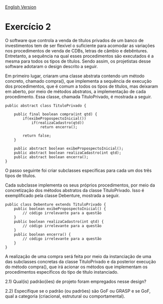 [English Version]()

# Exercício 2

O software que controla a venda de títulos privados de um banco de investimentos tem de ser flexível o suficiente para acomodar as variações nos procedimentos de venda de CDBs, letras de câmbio e debêntures. Entretanto, a sequência na qual esses procedimentos são executados é a mesma para todos os tipos de títulos. Sendo assim, os projetistas desse software adotaram o design descrito a seguir.

Em primeiro lugar, criaram uma classe abstrata contendo um método concreto, chamado compra(), que implementa a sequência de execução dos procedimentos, que é comum a todos os tipos de títulos, mas deixaram em aberto, por meio de métodos abstratos, a implementação de cada procedimento. Essa classe, chamada TituloPrivado, é mostrada a seguir.

```
public abstract class TituloPrivado {

    public final boolean compra(int qtd) {
        if(exibePropospectoInicial())
            if(realizaCadastro(qtd))
                return encerra();

        return false;
    }

    public abstract boolean exibePropospectoInicial();
    public abstract boolean realizaCadastro(int qtd);
    public abstract boolean encerra();
}
```

O passo seguinte foi criar subclasses específicas para cada um dos três tipos de títulos.

Cada subclasse implementa os seus próprios procedimentos, por meio da concretização dos métodos abstratos da classe TituloPrivado. Isso é exemplificado pela classe Debenture, mostrada a seguir.

```
public class Debenture extends TituloPrivado {
    public boolean exibePropospectoInicial() {
        // código irrelevante para a questão
    }
    public boolean realizaCadastro(int qtd) {
        // código irrelevante para a questão
    }
    public boolean encerra() {
        // código irrelevante para a questão
    }
}
```

A realização de uma compra será feita por meio da instanciação de uma das subclasses concretas da classe TituloPrivado e da posterior execução do método compra(), que irá acionar os métodos que implementam os procedimentos específicos do tipo de título instanciado.

2.1) Qual(is) padrão(ões) de projeto foram empregados nesse design?

2.2) Especifique se o padrão (ou padrões) são GoF ou GRASP e se GoF, qual a
categoria (criacional, estrutural ou comportamental).